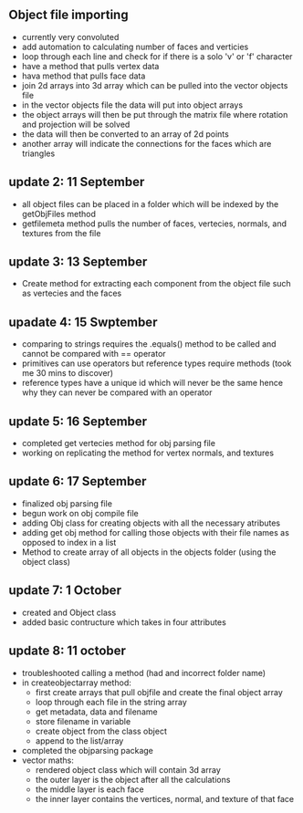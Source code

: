 ## Object file importing
- currently very convoluted 
- add automation to calculating number of faces and verticies
- loop through each line and check for if there is a solo 'v' or 'f' character
- have a method that pulls vertex data
- hava method that pulls face data
- join 2d arrays into 3d array which can be pulled into the vector objects file
- in the vector objects file the data will put into object arrays 
- the object arrays will then be put through the matrix file where rotation and projection will be solved 
- the data will then be converted to an array of 2d points 
- another array will indicate the connections for the faces which are triangles 

## update 2: 11 September 
- all object files can be placed in a folder which will be indexed by the getObjFiles method
- getfilemeta method pulls the number of faces, vertecies, normals, and textures from the file

## update 3: 13 September
- Create method for extracting each component from the object file such as vertecies and the faces

## upadate 4: 15 Swptember
- comparing to strings requires the .equals() method to be called and cannot be compared with == operator
- primitives can use operators but reference types require methods (took me 30 mins to discover)
- reference types have a unique id which will never be the same hence why they can never be compared with an operator 

## update 5: 16 September
- completed get vertecies method for obj parsing file 
- working on replicating the method for vertex normals, and textures        

## update 6: 17 September 
- finalized obj parsing file
- begun work on obj compile file
- adding Obj class for creating objects with all the necessary atributes    
- adding get obj method for calling those objects with their file names as opposed to index in a list
- Method to create array of all objects in the objects folder (using the object class)

## update 7: 1 October 
- created and Object class
- added basic contructure which takes in four attributes

## update 8: 11 october
- troubleshooted calling a method (had and incorrect folder name)
- in createobjectarray method:
    - first create arrays that pull objfile and create the final object array
    - loop through each file in the string array 
    - get metadata, data and filename
    - store filename in variable
    - create object from the class object  
    - append to the list/array
- completed the objparsing package
- vector maths:
    - rendered object class which will contain 3d array 
    - the outer layer is the object after all the calculations
    - the middle layer is each face
    - the inner layer contains the vertices, normal, and texture of that face

